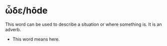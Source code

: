 # ὧδε/hōde
This word can be used to describe a situation or where something is. It is an adverb.

* This word means here. 

